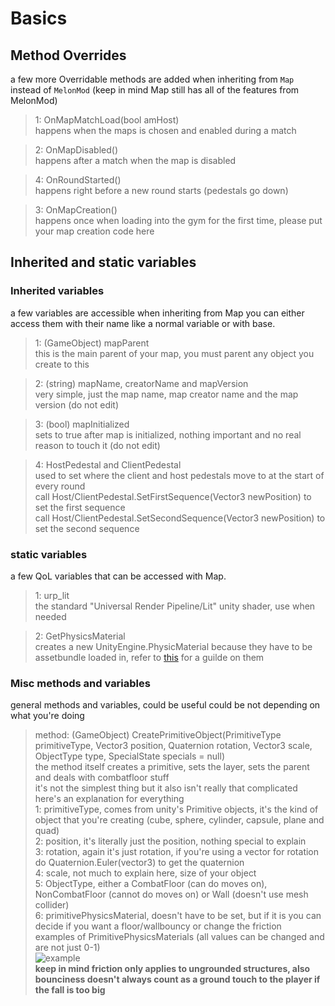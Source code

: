 # Basics

## Method Overrides 
a few more Overridable methods are added when inheriting from `Map` instead of `MelonMod` (keep in mind Map still has all of the features from MelonMod)

> 1: OnMapMatchLoad(bool amHost) <br />
> happens when the maps is chosen and enabled during a match

> 2: OnMapDisabled() <br />
> happens after a match when the map is disabled

> 4: OnRoundStarted() <br />
> happens right before a new round starts (pedestals go down)

> 3: OnMapCreation() <br />
> happens once when loading into the gym for the first time, please put your map creation code here

## Inherited and static variables

### Inherited variables
a few variables are accessible when inheriting from Map
you can either access them with their name like a normal variable or with base.<variableName>

> 1: (GameObject) mapParent <br />
> this is the main parent of your map, you must parent any object you create to this

> 2: (string) mapName, creatorName and mapVersion <br />
> very simple, just the map name, map creator name and the map version (do not edit)

> 3: (bool) mapInitialized <br />
> sets to true after map is initialized, nothing important and no real reason to touch it (do not edit)

> 4: HostPedestal and ClientPedestal <br />
> used to set where the client and host pedestals move to at the start of every round <br />
> call Host/ClientPedestal.SetFirstSequence(Vector3 newPosition) to set the first sequence <br />
> call Host/ClientPedestal.SetSecondSequence(Vector3 newPosition) to set the second sequence

### static variables
a few QoL variables that can be accessed with Map.<variableName>

> 1: urp_lit <br />
> the standard "Universal Render Pipeline/Lit" unity shader, use when needed

> 2: GetPhysicsMaterial <br />
> creates a new UnityEngine.PhysicMaterial because they have to be assetbundle loaded in, refer to [this](https://docs.unity3d.com/560/Documentation/Manual/class-PhysicMaterial.html) for a guilde on them 

### Misc methods and variables
general methods and variables, could be useful could be not depending on what you're doing

> method: (GameObject) CreatePrimitiveObject(PrimitiveType primitiveType, Vector3 position, Quaternion rotation, Vector3 scale, ObjectType type, SpecialState specials = null) <br />
> the method itself creates a primitive, sets the layer, sets the parent and deals with combatfloor stuff <br />
> it's not the simplest thing but it also isn't really that complicated <br />
> here's an explanation for everything <br />
> 1: primitiveType, comes from unity's Primitive objects, it's the kind of object that you're creating (cube, sphere, cylinder, capsule, plane and quad) <br />
> 2: position, it's literally just the position, nothing special to explain <br />
> 3: rotation, again it's just rotation, if you're using a vector for rotation do Quaternion.Euler(vector3) to get the quaternion <br />
> 4: scale, not much to explain here, size of your object <br />
> 5: ObjectType, either a CombatFloor (can do moves on), NonCombatFloor (cannot do moves on) or Wall (doesn't use mesh collider) <br />
> 6: primitivePhysicsMaterial, doesn't have to be set, but if it is you can decide if you want a floor/wallbouncy or change the friction <br />
> examples of PrimitivePhysicsMaterials (all values can be changed and are not just 0-1) <br />
![example](https://imgur.com/ONWQgbc.png) <br />
> **keep in mind friction only applies to ungrounded structures, also bounciness doesn't always count as a ground touch to the player if the fall is too big**

